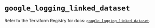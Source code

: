 # `google_logging_linked_dataset`

Refer to the Terraform Registry for docs: [`google_logging_linked_dataset`](https://registry.terraform.io/providers/hashicorp/google/6.46.0/docs/resources/logging_linked_dataset).
